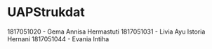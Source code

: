 # UAPStrukdat
1817051020 - Gema Annisa Hermastuti
1817051031 - Livia Ayu Istoria Hernani
1817051044 - Evania Intiha
